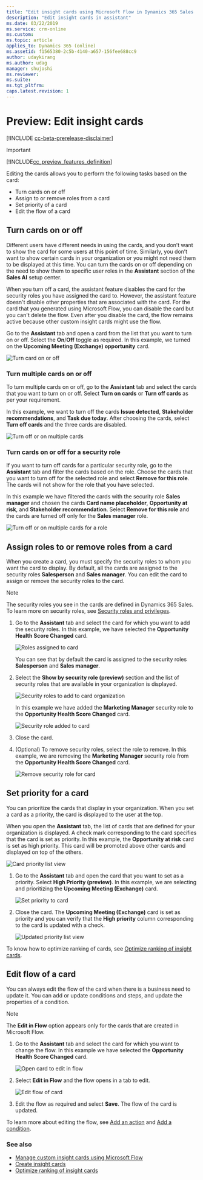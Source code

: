 ```yaml
---
title: "Edit insight cards using Microsoft Flow in Dynamics 365 Sales | MicrosoftDocs"
description: "Edit insight cards in assistant"
ms.date: 03/22/2019
ms.service: crm-online
ms.custom: 
ms.topic: article
applies_to: Dynamics 365 (online)
ms.assetid: f1565380-2c5b-4140-a657-156fee688cc9
author: udaykirang
ms.author: udag
manager: shujoshi
ms.reviewer: 
ms.suite: 
ms.tgt_pltfrm: 
caps.latest.revision: 1
---
```


# Preview: Edit insight cards

[!INCLUDE [cc-beta-prerelease-disclaimer](../includes/cc-beta-prerelease-disclaimer.md)]

> [!IMPORTANT]
> [!INCLUDE[cc_preview_features_definition](../includes/cc-preview-features-definition.md)] 

Editing the cards allows you to perform the following tasks based on the card:

- Turn cards on or off
- Assign to or remove roles from a card
- Set priority of a card
- Edit the flow of a card

## Turn cards on or off

Different users have different needs in using the cards, and you don’t want to show the card for some users at this point of time. Similarly, you don’t want to show certain cards in your organization or you might not need them to be displayed at this time. You can turn the cards on or off depending on the need to show them to specific user roles in the **Assistant** section of the **Sales AI** setup center.

When you turn off a card, the assistant feature disables the card for the security roles you have assigned the card to. However, the assistant feature doesn't disable other properties that are associated with the card. For the card that you generated using Microsoft Flow, you can disable the card but you can't delete the flow. Even after you disable the card, the flow remains active because other custom insight cards might use the flow.

Go to the **Assistant** tab and open a card from the list that you want to turn on or off. Select the **On**/**Off** toggle as required. In this example, we turned on the **Upcoming Meeting (Exchange) opportunity** card.
    
![Turn card on or off](media/cc-edit-card-on-off-toggle.png "Turn card on or off")

### Turn multiple cards on or off

To turn multiple cards on or off, go to the **Assistant** tab and select the cards that you want to turn on or off. Select **Turn on cards** or **Turn off cards** as per your requirement.

In this example, we want to turn off the cards **Issue detected**, **Stakeholder recommendations**, and **Task due today**. After choosing the cards, select **Turn off cards** and the three cards are disabled. 
    
![Turn off or on multiple cards ](media/cc-edit-card-on-off-multiple-cards.png "Turn off or on multiple cards")

### Turn cards on or off for a security role

If you want to turn off cards for a particular security role, go to the **Assistant** tab and filter the cards based on the role. Choose the cards that you want to turn off for the selected role and select **Remove for this role**. The cards will not show for the role that you have selected.

In this example we have filtered the cards with the security role **Sales manager** and chosen the cards **Card name placeholder**, **Opportunity at risk**, and **Stakeholder recommendation**. Select **Remove for this role** and the cards are turned off only for the **Sales manager** role. 
    
![Turn off or on multiple cards for a role](media/cc-edit-card-on-off-multiple-cards-role.png "Turn off or on multiple cards for a role ")

## Assign roles to or remove roles from a card

When you create a card, you must specify the security roles to whom you want the card to display. By default, all the cards are assigned to the security roles **Salesperson** and **Sales manager**. You can edit the card to assign or remove the security roles to the card. 

>[!NOTE]
>The security roles you see in the cards are defined in Dynamics 365 Sales. To learn more on security roles, see [Security roles and privileges](/dynamics365/customer-engagement/admin/security-roles-privileges).

1. Go to the **Assistant** tab and select the card for which you want to add the security roles. In this example, we have selected the **Opportunity Health Score Changed** card.

   ![Roles assigned to card](media/cc-edit-card-assigned-roles.png "Roles assigned to card")

   You can see that by default the card is assigned to the security roles **Salesperson** and **Sales manager**.
2. Select the **Show by security role (preview)** section and the list of security roles that are available in your organization is displayed.

   ![Security roles to add to card organization](media/cc-edit-card-assign-role-select-role.png "Security roles to add to card organization")

   In this example we have added the **Marketing Manager** security role to the **Opportunity Health Score Changed** card.

   ![Security role added to card](media/cc-edit-card-assign-role-added-role.png "Security role added to card")

3. Close the card.
4. (Optional) To remove security roles, select the role to remove. In this example, we are removing the **Marketing Manager** security role from the **Opportunity Health Score Changed** card.

   ![Remove security role for card](media/cc-edit-card-assign-role-remove-role.png "Remove security role for card")

## Set priority for a card

You can prioritize the cards that display in your organization. When you set a card as a priority, the card is displayed to the user at the top.

When you open the **Assistant** tab, the list of cards that are defined for your organization is displayed. A check mark corresponding to the card specifies that the card is set as priority. In this example, the **Opportunity at risk** card is set as high priority. This card will be promoted above other cards and displayed on top of the others.
    
![Card priority list view](media/cc-edit-card-assign-priority-list.png "Card priority list view")

1. Go to the **Assistant** tab and open the card that you want to set as a priority. Select **High Priority (preview)**. In this example, we are selecting and prioritizing the **Upcoming Meeting (Exchange)** card.

   ![Set priority to card](media/cc-set-proprity-card.png "Set priority to card")

2. Close the card. The **Upcoming Meeting (Exchange)** card is set as priority and you can verify that the **High priority** column corresponding to the card is updated with a check.

    ![Updated priority list view](media/cc-priority-list-view.png "Updated priority list view")

To know how to optimize ranking of cards,  see [Optimize ranking of insight cards](optimize-ranking-insight-cards.md).

## Edit flow of a card

You can always edit the flow of the card when there is a business need to update it. You can add or update conditions and steps, and update the properties of a condition. 

> [!NOTE]
> The **Edit in Flow** option appears only for the cards that are created in Microsoft Flow.

1. Go to the **Assistant** tab and select the card for which you want to change the flow. In this example we have selected the **Opportunity Health Score Changed** card.

   ![Open card to edit in flow](media/cc-edit-flow.png "Open card to edit in flow")
 
2. Select **Edit in Flow** and the flow opens in a tab to edit.

   ![Edit flow of card](media/cc-edit-card-edit-flow.png "Edit flow of card")
 
3. Edit the flow as required and select **Save**. The flow of the card is updated.

To learn more about editing the flow, see [Add an action](/flow/multi-step-logic-flow) and [Add a condition](/flow/add-condition).



### See also

- [Manage custom insight cards using Microsoft Flow](manage-custom-cards-flow.md)
- [Create insight cards](create-insight-cards-flow.md)
- [Optimize ranking of insight cards](optimize-ranking-insight-cards.md)

